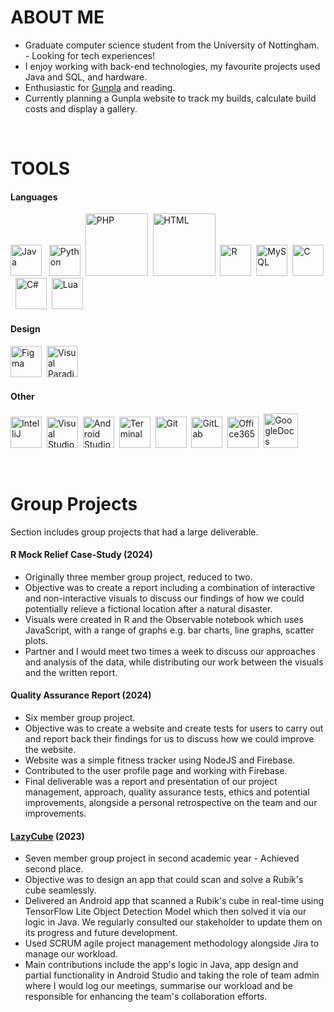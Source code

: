 # ABOUT ME
- Graduate computer science student from the University of Nottingham. - Looking for tech experiences!
- I enjoy working with back-end technologies, my favourite projects used Java and SQL, and hardware.
- Enthusiastic for [Gunpla](https://en.wikipedia.org/wiki/Gunpla) and reading.
- Currently planning a Gunpla website to track my builds, calculate build costs and display a gallery.

&emsp;

# TOOLS
#### Languages
<img src="https://static-00.iconduck.com/assets.00/java-icon-2048x2048-3pfathb3.png" alt="Java" style="width:50px;"/> &nbsp; 
<img src="https://cdn-icons-png.flaticon.com/512/5968/5968350.png" alt="Python" style="width:50px;"/>&nbsp;
<img src="https://upload.wikimedia.org/wikipedia/commons/thumb/2/27/PHP-logo.svg/1200px-PHP-logo.svg.png" alt="PHP" style="width:100px;"/>&nbsp;
<img src="https://user-images.githubusercontent.com/30186107/29488525-f55a69d0-84da-11e7-8a39-5476f663b5eb.png" alt="HTML" style="width:100px;"/>&nbsp;
<img src="https://upload.wikimedia.org/wikipedia/commons/thumb/1/1b/R_logo.svg/991px-R_logo.svg.png" alt="R" style="width:50px;"/>&nbsp;
<img src="https://cdn.freebiesupply.com/logos/large/2x/mysql-5-logo-png-transparent.png" alt="MySQL" style="width:50px;"/>&nbsp;
<img src="https://static-00.iconduck.com/assets.00/c-original-icon-1788x2048-6b74oi6m.png" alt="C" style="width:50px;"/>&nbsp;
<img src="https://static-00.iconduck.com/assets.00/c-sharp-c-icon-1822x2048-wuf3ijab.png" alt="C#" style="width:50px;"/>&nbsp;
<img src="https://upload.wikimedia.org/wikipedia/commons/thumb/c/cf/Lua-Logo.svg/947px-Lua-Logo.svg.png" alt="Lua" style="width:50px;"/>&nbsp;

#### Design 
<img src="https://cdn4.iconfinder.com/data/icons/logos-brands-in-colors/3000/figma-logo-512.png" alt="Figma" style="width:50px;"/>&nbsp;
<img src="https://forums.visual-paradigm.com/uploads/default/original/2X/6/6d10753eda994cb828d6d182304d2c9929ae85c1.png" alt="Visual Paradigm" style="width:50px;"/>&nbsp;

#### Other
<img src="https://upload.wikimedia.org/wikipedia/commons/thumb/9/9c/IntelliJ_IDEA_Icon.svg/2048px-IntelliJ_IDEA_Icon.svg.png" alt="IntelliJ" style="width:50px;"/>&nbsp;
<img src="https://upload.wikimedia.org/wikipedia/commons/thumb/9/9a/Visual_Studio_Code_1.35_icon.svg/2048px-Visual_Studio_Code_1.35_icon.svg.png" alt="Visual Studio Code" style="width:50px;"/>&nbsp;
<img src="https://upload.wikimedia.org/wikipedia/commons/thumb/c/c1/Android_Studio_icon_%282023%29.svg/2048px-Android_Studio_icon_%282023%29.svg.png" alt="Android Studio" style="width:50px;"/>&nbsp;
<img src="https://upload.wikimedia.org/wikipedia/commons/thumb/d/da/GNOME_Terminal_icon_2019.svg/1200px-GNOME_Terminal_icon_2019.svg.png" alt="Terminal" style="width:50px;"/>&nbsp;
<img src="https://upload.wikimedia.org/wikipedia/commons/thumb/3/3f/Git_icon.svg/2048px-Git_icon.svg.png" alt="Git" style="width:50px;"/>&nbsp;
<img src="https://cdn4.iconfinder.com/data/icons/logos-and-brands/512/144_Gitlab_logo_logos-512.png" alt="GitLab" style="width:50px;"/>&nbsp;
<img src="https://upload.wikimedia.org/wikipedia/commons/thumb/0/0e/Microsoft_365_%282022%29.svg/931px-Microsoft_365_%282022%29.svg.png" alt="Office365" style="width:50px;"/>&nbsp;
<img src="https://cdn.iconscout.com/icon/free/png-256/free-google-docs-logo-icon-download-in-svg-png-gif-file-formats--new-logos-pack-icons-2476482.png" alt="GoogleDocs" style="width:55px;"/>&nbsp;

&emsp;

# Group Projects
Section includes group projects that had a large deliverable.

#### R Mock Relief Case-Study (2024)
  - Originally three member group project, reduced to two.
  - Objective was to create a report including a combination of interactive and non-interactive visuals to discuss our findings of how we could potentially relieve a fictional location after a natural disaster.
  - Visuals were created in R and the Observable notebook which uses JavaScript, with a range of graphs e.g. bar charts, line graphs, scatter plots.
  - Partner and I would meet two times a week to discuss our approaches and analysis of the data, while distributing our work between the visuals and the written report.
#### Quality Assurance Report (2024)
  - Six member group project.
  - Objective was to create a website and create tests for users to carry out and report back their findings for us to discuss how we could improve the website.
  - Website was a simple fitness tracker using NodeJS and Firebase.
  - Contributed to the user profile page and working with Firebase.
  - Final deliverable was a report and presentation of our project management, approach, quality assurance tests, ethics and potential improvements, alongside a personal retrospective on the team and our improvements.
#### [LazyCube](https://play.google.com/store/apps/details?id=com.lazy.lazycubeapp&gl=GB) (2023)
  - Seven member group project in second academic year - Achieved second place.
  - Objective was to design an app that could scan and solve a Rubik's cube seamlessly.
  - Delivered an Android app that scanned a Rubik's cube in real-time using TensorFlow Lite Object Detection Model which then solved it via our logic in Java. We regularly consulted our stakeholder to update them on its progress and future development.
  - Used SCRUM agile project management methodology alongside Jira to manage our workload.
  - Main contributions include the app's logic in Java, app design and partial functionality in Android Studio and taking the role of team admin where I would log our meetings, summarise our workload and be responsible for enhancing the team's collaboration efforts.

